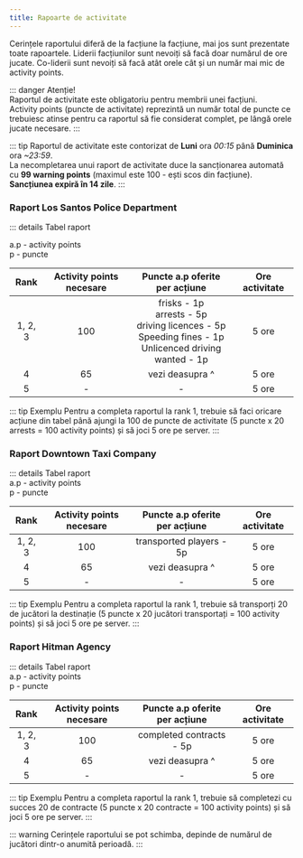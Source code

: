 ```yaml
---
title: Rapoarte de activitate
---
```


Cerințele raportului diferă de la facțiune la facțiune, mai jos sunt prezentate toate rapoartele.
Liderii facțiunilor sunt nevoiți să facă doar numărul de ore jucate. Co-liderii sunt nevoiți să facă atât orele cât și un număr mai mic de activity points.

::: danger Atenție!  
Raportul de activitate este obligatoriu pentru membrii unei facțiuni.  
Activity points (puncte de activitate) reprezintă un număr total de puncte ce trebuiesc atinse pentru ca raportul să fie considerat complet, pe lângă orele jucate necesare.
:::

::: tip
Raportul de activitate este contorizat de **Luni** ora _00:15_ până **Duminica** ora _~23:59_.  
La necompletarea unui raport de activitate duce la sancționarea automată cu **99 warning points** (maximul este 100 - ești scos din facțiune).  
**Sancțiunea expiră în 14 zile**.
:::

### Raport <Color hex="#64A1D5">Los Santos Police Department</Color>

::: details Tabel raport  

a.p - activity points  
p - puncte

| Rank | Activity points necesare | Puncte a.p oferite per acțiune | Ore activitate |
| :-----------: | :-----------: | :-----------: | :-----------: |
| 1, 2, 3 | 100 | frisks - 1p<br>arrests - 5p<br>driving licences - 5p<br>Speeding fines - 1p<br>Unlicenced driving wanted - 1p  | 5 ore |
| 4 | 65 | vezi deasupra ^  | 5 ore |
| 5 | - | -  | 5 ore |

::: tip Exemplu
Pentru a completa raportul la rank 1, trebuie să faci oricare acțiune din tabel până ajungi la 100 de puncte de activitate (5 puncte x 20 arrests = 100 activity points) și să joci 5 ore pe server.
:::

### Raport <Color hex="#8C8C5C">Downtown Taxi Company</Color>

::: details Tabel raport  
a.p - activity points  
p - puncte

| Rank | Activity points necesare | Puncte a.p oferite per acțiune | Ore activitate |
| :-----------: | :-----------: | :-----------: | :-----------: |
| 1, 2, 3 | 100 | transported players - 5p | 5 ore |
| 4 | 65 | vezi deasupra ^  | 5 ore |
| 5 | - | -  | 5 ore |

::: tip Exemplu
Pentru a completa raportul la rank 1, trebuie să transporți 20 de jucători la destinație (5 puncte x 20 jucători transportați = 100 activity points) și să joci 5 ore pe server.
:::

### Raport <Color hex="#E34343">Hitman Agency</Color>

::: details Tabel raport  
a.p - activity points  
p - puncte

| Rank | Activity points necesare | Puncte a.p oferite per acțiune | Ore activitate |
| :-----------: | :-----------: | :-----------: | :-----------: |
| 1, 2, 3 | 100 | completed contracts - 5p | 5 ore |
| 4 | 65 | vezi deasupra ^  | 5 ore |
| 5 | - | -  | 5 ore |

::: tip Exemplu
Pentru a completa raportul la rank 1, trebuie să completezi cu succes 20 de contracte (5 puncte x 20 contracte = 100 activity points) și să joci 5 ore pe server.
:::

<!--

### Raport <Color hex="#5EABD2">Varrios Los Aztecas</Color>; <Color hex="#6DBC6E">Grove Street Families</Color>; <Color hex="#A379B5">Ballas</Color>; <Color hex="#C9A66A">Los Santos Vagos</Color>

| :-----------: | :-----------: | :-----------: | :-----------: |
| 1, 2, 3 | 100 | | 5 ore |
| 4 | 65 |   | 5 ore |
| 5 | - | -  | 5 ore |

-->

::: warning 
Cerințele raportului se pot schimba, depinde de numărul de jucători dintr-o anumită perioadă.
:::
